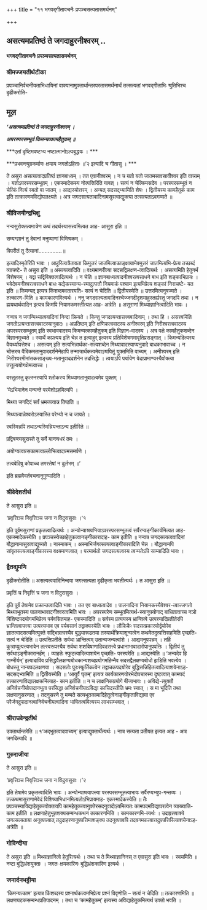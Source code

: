 +++
title = "११ भगवद्गीतावचनैः प्रपञ्चसत्यतासमर्थनम्"

+++


## असत्यमप्रतिष्ठं ते जगदाहुरनीश्वरम् ..

**भगवद्गीतावचनैः प्रपञ्चसत्यतासमर्थनम्**

### **श्रीमज्जयतीर्थटीका**

प्रपञ्चानिर्वचनीयताभिधायिनां वाक्यानामुक्तार्थान्तरपरतासमर्थनार्थं तत्सत्यतां भगवद्गीताभिः श्रुतिभिश्च दृढीकरोति-

## **मूल**

***‘असत्यमप्रतिष्ठं ते जगदाहुरनीश्वरम् ।***

***अपरस्परसम्भूतं किमन्यत्कामहैतुकम् ॥***

***एतां दृष्टिमवष्टभ्य नष्टात्मानोऽल्पबुद्धयः । ***

***प्रभवन्त्युग्रकर्माणः क्षयाय जगतोऽहिताः ॥’२ इत्यादि च गीतासु । ***

ते असुरा असत्यत्वादप्रतिष्ठं ज्ञानबाध्यम् । तत एवानीश्वरम् । न च यतो यतो जातमसावसावीश्वर इति वाच्यम् । यतोऽपरस्परसम्भूतम् । एकस्मादेकस्य नोत्पत्तिरिति यावत् । सत्यं न चेत्किमसदेव । परस्परसम्भूतं न चेत्किं नित्यं स्वतो वा जातम् । आद्यस्योत्तरम् । अन्यत् सदसद्भ्यामिति शेषः । द्वितीयस्य कामहैतुकं काम इति तत्कारणमविद्योपलक्ष्यते । अत्र जगदसत्यतावादिनामसुरत्वाद्युक्त्या तत्सत्यताऽवगम्यते ॥

### **श्रीविजयीन्द्रभिक्षु**

नन्वसुरोक्तत्वमात्रेण कथं तदर्थस्यासत्त्वमित्यत आह- आसुरा इति ॥

सम्यग्ज्ञानं तु देवानां मनुष्याणां विमिश्रकम् ।

विपरीतं तु दैत्यानां...............॥

इत्यादिस्मृतेरिति भावः । आहुरित्यत्रैतावता किमुत्तरं जातमित्याकाङ्क्षायामेवमुत्तरं जातमित्यभि-प्रेत्य तच्छब्दं व्याचष्टे- ते असुरा इति ॥ असत्यत्वादिति ॥ वक्ष्यमाणरीत्या सदसद्विलक्षण-त्वादित्यर्थः । असत्यमिति हेतुगर्भं विशेषणम् । यद्वा सद्विविक्तत्वादित्यर्थः । न चेति ॥ ज्ञानबाध्यत्वादनीश्वरत्वसाधने बाध इति शङ्काभिप्रायः । भवेदेवमनीश्वरत्वसाधने बाधः यद्येकस्यान्य-स्मादुत्पत्तौ नियमाकं पश्याम इत्यभिप्रेत्य शङ्कां निराचष्टे- यत इति ॥ किमन्यद् इत्यत्र किंशब्दमवतारयति- सत्यं न चेदिति ॥ द्वितीयस्येति ॥ उत्तरमित्यनुषज्यते । तत्कारण-मिति ॥ कामकारणमित्यर्थः । ननु जगदसत्यतावादिनश्चेज्जगदीदृशमाहुस्तर्ह्यस्तु जगदपि तथा । न ह्ययथार्थवादिन इत्यत्र किमपि नियामकमस्तीत्यत आह- अत्रेति ॥ असुराणां मिथ्याज्ञानित्वादिति भावः ।

नन्वत्र न जगन्मिथ्यात्ववादिनां निन्दा क्रियते । किन्तु जगदत्यन्तासत्त्ववादिनाम् । तथा हि । असत्त्वमिति जगतोऽत्यन्तासत्त्ववादस्यानुवादः । अप्रतिष्ठम् इति क्षणिकत्ववादस्य अनीश्वरम् इति निरीश्वरत्ववादस्य अपरस्परसम्भूतम् इति स्वभाववादस्य किमन्यत्कामहैतुकम् इति विज्ञान-वादस्य । अत्र पक्षे कामहैतुकशब्देन विज्ञानमुच्यते । स्वार्थे कप्रत्यय इति चेन्न त इत्याहुर् इत्यस्य प्रतिविशेषणमावृतिप्रसङ्गात् । किमन्यदित्यस्य वैयर्थ्यापत्तेश्च । असत्यम् इति सत्यभिन्नार्थका-सत्यशब्देन मिथ्यावादस्याप्यनुवादे बाधकाभावाच्च । न चोत्तरत्र वैदिकमतानुवाददर्शनेनेहापि तन्मात्रार्थकत्वमेवाऽश्रयितुं युक्तमिति वाच्यम् । अनीश्वरम् इति निरीश्वरमीमांसकसाङ्ख्य-मतानुवाददर्शनेन तदसिद्धेः । त्वयाऽपि पर्यायेण वेदाप्रामाण्यस्यैवोक्त्या तत्तुल्ययोगक्षेमत्वाच्च ।

वस्तुतस्तु कृत्स्नस्यापि श्लोकस्य मिथ्यामतानुवादत्वमेव युक्तम् ।

‘येऽभिमानेन मन्यन्ते परमेशोऽहमित्यपि ।

मिथ्या जगदिदं सर्वं भ्रमजत्वान्न तिष्ठति ॥

मिथ्यात्वान्नेश्वरोऽस्यास्ति परेभ्यो न च जायते ।

स्वस्मिन्नपि तथाऽन्यस्मिन्नियन्ताऽन्य इतीरिते ॥

प्रद्विषन्त्यसुरास्ते तु सर्वे यान्त्यधरं तमः ।

अयोग्यत्वात्सकामत्वाल्लोभित्वादात्मसमर्पणे ।

तत्ववेदिषु कोपाच्च तमस्तेषां न दुर्लभम् ॥’

इति ब्रह्मवैवर्तवचनानुगुण्यादिति ।

### **श्रीवेदेशतीर्थ**

ते आसुरा इति ॥

‘प्रवृत्तिञ्च निवृत्तिञ्च जना न विदुरासुराः ।’१

इति पूर्वमसुराणां प्रकृतत्वादित्यर्थः । अन्योन्याश्रयभियाऽपरस्परसम्भूतत्वं सर्वैरप्यङ्गीकार्यमित्यत आह- एकस्मादेकस्येति ॥ प्रपञ्चस्येच्छाहेतुकत्वानङ्गीकारादाह- काम इतीति ॥ नन्वत्र जगदसत्यत्ववादिनां बौद्धानामासुरत्वाद्युच्यते । नास्माकम् । अस्माभिर्जगत्सत्यत्वाङ्गीकारादिति चेन्न । बौद्धानामपि सांवृतसत्यत्वाङ्गीकारस्य वक्ष्यमाणत्वात् । परमार्थतो जगदसत्यत्वस्य त्वन्मतेऽपि साम्यादिति भावः ।

### **द्वैतद्युमणि**

दृढीकरोतीति ॥ असत्यत्ववादिनिन्दया जगत्सत्यता दृढीकृता भवतीत्यर्थः । त आसुरा इति ॥

प्रवृत्तिं च निवृत्तिं च जना न विदुरासुराः ।

इति पूर्वं तेषामेव प्रक्रान्तत्वादिति भावः । तत एव बाध्यत्वादेव । पालनादिना नियामकस्यैवेश्वर-त्वाज्जगतो मिथ्याभूतस्य पालनाभावादनीश्वरत्वमिति भावः । अपरस्परेण सम्भूतमित्यर्थ-स्यानुपयोगाद् बाधितत्वाच्च नञो विशिष्टपदयोगमभिप्रेत्य पर्यवसितमाह- एकस्मादिति ॥ सर्वस्य प्रत्ययस्य भ्रान्तित्वे उत्पत्त्यादिप्रतीतेरपि भ्रान्तित्वापत्त्या उत्पत्त्यभाव एव पर्यवसानं तद्वाक्यस्येति भावः । लौकिकैः सदसत्प्रकारयोर्द्वयोरेव ज्ञातत्वादसत्यमित्युक्ते सद्भिन्नत्वस्यैव बुद्ध्यारूढतया तस्यार्थक्रियाशून्यत्वेन कथमेतदुत्पत्तिसहमिति पृच्छति- सत्यं न चेदिति ॥ उत्पत्तिप्रतीतेः सर्वथा भ्रान्तित्वम् उतान्यजन्यत्वांशे । आद्यमनुपपन्नम् । तर्हि कुत्राप्युत्पत्त्यभावेन तत्स्वरूपस्यैव सर्वथा शशविषाणादिवदसत्त्वे प्रधानाभावादारोपानुपपत्तिः । द्वितीयं तु सर्वथाऽङ्गीकारानर्हम् । व्याहतेः स्फुटत्वादित्याशयेन पृच्छति- परस्परेति ॥ आद्यस्येति ॥ ‘अन्यदेव हि गाम्भीर्यम्’ इत्यादाविव प्रसिद्धवैलक्षण्यबोधकान्यशब्दप्रयोगमहिम्नैव सदसद्वैलक्षण्यबोधो झडिति भवत्येव । बोधस्तु नान्यपदलक्षणया । सदसतोः पुरःस्फूर्तिकत्वेन तद्वाचकपदयोरेव बुद्धिसन्निहितत्वादित्याशयेनाऽह- सदसद्भ्यामिति ॥ द्वितीयस्येति ॥ ‘आयुर्वै घृतम्’ इत्यत्र कार्यकारणयोरभेदोपचारस्य दृष्टत्वात् कामपदं तत्कारणाविद्यालक्षकमित्याह- काम इतीति ॥ न च लाक्षणिकप्रयोगे बीजाभावः । अविद्ये-त्युक्तौ अनिर्वचनीयोपादानभूता परसिद्धा अनिर्वचनीयाऽविद्या काचिदस्तीति भ्रमः स्यात् । स मा भूदिति तथा लक्षणानुसरणात् । तदनुसरणे तु मन्मते सत्यभूतकामादिहेतुत्वेनाङ्गीकृताविद्याया एव परैर्जगदुपादानत्वानिर्वचनीयत्वादिना भाषितत्वमित्यस्य लाभसम्भवात् ।

### **श्रीराघवेन्द्रतीर्थ**

उक्तार्थान्तरेति ॥ १‘अद्भुतत्वादवाच्यम्’ इत्याद्युक्तार्थेत्यर्थः । नात्र सत्यता प्रतीयत इत्यत आह - अत्र जगदित्यादि ॥

### **गुरुराजीया**

ते आसुरा इति ॥

‘प्रवृत्तिञ्च निवृत्तिञ्च जना न विदुरासुराः ।’२

इति तेषामेव प्रकृतत्वादिति भावः । अन्योन्याश्रयापत्त्या परस्परसम्भूतत्वाभावः सर्वैरप्यभ्युप-गन्तव्यः । तत्कथमासुराणामेवेदं विशिष्याभिधानमित्यतोऽभिप्रायमाह- एकस्मादेकस्येति ॥ तैः प्रपञ्चस्याविद्याहेतुकत्वोक्तावपि कामहेतुकत्वानुक्तेरसदनुवादोऽयमित्यतः कामपदमविद्यापरत्वेन व्याख्याति- काम इतीति ॥ लक्षणाहेतुभूतशक्यसम्बन्धकथनं तत्कारणमिति । कामकारणमि-त्यर्थः । उदाहृतवाक्ये जगत्सत्यताया अनुक्तत्वात् तदुदाहरणानुपपत्तिमाशङ्क्य तदनुक्तावपि तदवगमकत्वात्तदुपपत्तिरित्याशयेनाऽह- अत्रेति ॥

### **गोविन्दीया**

ते असुरा इति ॥ मिथ्याज्ञानित्वे हेतुरित्यर्थः । तथा च ते मिथ्याज्ञानिनस् त एवासुरा इति भावः । स्वयमिति ॥ नष्टा बुद्धिभ्रंशयुक्ताः । जगतः क्षयकारिणः बुद्धिभ्रंशकारिण इत्यर्थः ।

### **जनार्दनभट्टीया**

‘किमन्यत्काम’ इत्यत्र किंशब्दस्य प्रश्नार्थकत्वमभिप्रेत्य प्रश्नं विवृणोति – सत्यं न चेदिति ॥ तत्कारणमिति ॥ लक्षणघटकसम्बन्धप्रतिपादनम् । तथा च ‘कामहैतुकम्’ इत्यस्य अविद्याहेतुकमित्यर्थ उक्तो भवति ।


